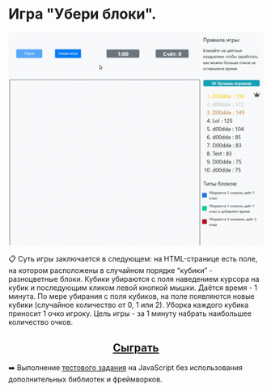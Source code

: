 # Игра "Убери блоки".

[![Скриншот игры](img/preview.gif 'Сыграть')](https://d00dde.github.io/skill-box)

:clipboard: Суть игры заключается в следующем: на HTML-странице есть поле, на котором расположены в случайном порядке “кубики” - разноцветные блоки. Кубики убираются с поля наведением курсора на кубик и последующим кликом левой кнопкой мышки. Даётся время - 1 минута. По мере убирания с поля кубиков, на поле появляются новые кубики (случайное количество от 0, 1 или 2). Уборка каждого кубика приносит 1 очко игроку. Цель игры - за 1 минуту набрать наибольшее количество очков.

## <center>[Сыграть](https://d00dde.github.io/skill-box)</center>

➡️ Выполнение [тестового задания](https://docs.google.com/document/d/146E1Rna-cfooGKfPCfWwnQ4ZK_Y4UKG4LFcwixMEfSI/edit) на JavaScript без использования дополнительных библиотек и фреймворков.
